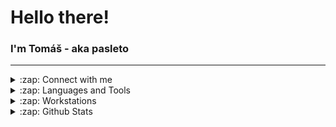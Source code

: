# Hello there! 
<!-- <img src="https://raw.githubusercontent.com/pasleto/pasleto/master/wave.gif" width="30px"> -->

### I'm Tomáš - aka pasleto

---

<details>
  <summary>:zap: Connect with me</summary>
  <br />
  <p align="center">
    [<img align="left" alt="pasleto | LinkedIn" width="22px" src="https://cdn.jsdelivr.net/npm/simple-icons@v3/icons/linkedin.svg" />][linkedin]
  </p>

</details>

<details>
  <summary>:zap: Languages and Tools</summary>
  <br />
  <p align="center">
    <img align="left" alt="Windows" width="26px" src="https://cdn.jsdelivr.net/npm/simple-icons@3.7.0/icons/windows.svg" />
    <img align="left" alt="MacOS" width="26px" src="https://cdn.jsdelivr.net/npm/simple-icons@3.7.0/icons/apple.svg" />
    <img align="left" alt="Cisco" width="26px" src="https://cdn.jsdelivr.net/npm/simple-icons@3.7.0/icons/cisco.svg" />
    <img align="left" alt="Linux" width="26px" src="https://cdn.jsdelivr.net/npm/simple-icons@3.7.0/icons/linux.svg" />
    <img align="left" alt="Home Assistant" width="26px" src="https://cdn.jsdelivr.net/npm/simple-icons@3.7.0/icons/homeassistant.svg" />
    <img align="left" alt="Visual Studio Code" width="26px" src="https://cdn.jsdelivr.net/npm/simple-icons@3.7.0/icons/visualstudiocode.svg" />
    <img align="left" alt="React" width="26px" src="https://cdn.jsdelivr.net/npm/simple-icons@3.7.0/icons/react.svg" />
    <img align="left" alt="Node.js" width="26px" src="https://cdn.jsdelivr.net/npm/simple-icons@3.7.0/icons/node-dot-js.svg" />
    <img align="left" alt="SQL" width="26px" src="https://raw.githubusercontent.com/github/explore/80688e429a7d4ef2fca1e82350fe8e3517d3494d/topics/sql/sql.png" />
    <img align="left" alt="MongoDB" width="26px" src="https://raw.githubusercontent.com/github/explore/80688e429a7d4ef2fca1e82350fe8e3517d3494d/topics/mongodb/mongodb.png" />
    <img align="left" alt="Git" width="26px" src="https://cdn.jsdelivr.net/npm/simple-icons@3.7.0/icons/git.svg" />
    <img align="left" alt="GitHub" width="26px" src="https://cdn.jsdelivr.net/npm/simple-icons@3.7.0/icons/github.svg" />
    <img align="left" alt="Terminal" width="26px" src="https://raw.githubusercontent.com/github/explore/80688e429a7d4ef2fca1e82350fe8e3517d3494d/topics/terminal/terminal.png" />
  </p>

</details>

<details>
  <summary>:zap: Workstations</summary>
  <br />
  
  | &nbsp; &nbsp; &nbsp; &nbsp; &nbsp; &nbsp; &nbsp; &nbsp; &nbsp; &nbsp; &nbsp; &nbsp; &nbsp; &nbsp; &nbsp; &nbsp; &nbsp; &nbsp; &nbsp; &nbsp; &nbsp; &nbsp; Desktop &nbsp; &nbsp; &nbsp; &nbsp; &nbsp; &nbsp; &nbsp; &nbsp; &nbsp; &nbsp; &nbsp; &nbsp; &nbsp; &nbsp; &nbsp; &nbsp; &nbsp; &nbsp; &nbsp; &nbsp; &nbsp; &nbsp; &nbsp; | &nbsp; &nbsp; &nbsp; &nbsp; &nbsp; &nbsp; &nbsp; &nbsp; &nbsp; &nbsp; &nbsp; &nbsp; &nbsp; &nbsp; &nbsp; &nbsp; &nbsp; &nbsp; &nbsp; &nbsp; &nbsp; &nbsp; Laptops &nbsp; &nbsp; &nbsp; &nbsp; &nbsp; &nbsp; &nbsp; &nbsp; &nbsp; &nbsp; &nbsp; &nbsp; &nbsp; &nbsp; &nbsp; &nbsp; &nbsp; &nbsp; &nbsp; &nbsp; &nbsp; &nbsp; &nbsp; |
  | --- | --- |
  | <ul><li>Intel Core i7-6700K</li><li>4x8GB Kingston HyperX Fury DDR4</li><li>MSI GTX 1070 Gaming X 8GB</li><li>3x1TB NVMe SSD / 3x500GB SATA SSD</li><li>Windows 10 Pro 64-bit</li><li>AOC G2590PX / AOC I2490PXQU</li></ul>| <ul><li>Apple Macbook Pro 13" 2018 4TB with TouchBar</li><ul><li>Intel Core i5 / 16GB RAM / 256GB</li><li>MacOS Monterey</li></ul><li>Dell Precision 5560</li><ul><li>Intel Core i7-11850H / 32GB DDR4 / 2x512GB NVMe RAID0</li><li>Windows 11 Enterprise 64-bit</li></ul></ul> |

</details>

<details>
  <summary>:zap: Github Stats</summary>
  <br />
  <p align="center">
  <img alt="pasleto's Github Stats" src="https://github-readme-stats.vercel.app/api?username=pasleto&count_private=true&show_icons=true&include_all_commits=true&hide=contribs" />
  <img alt="pasleto's Most Used Languages" src="https://github-readme-stats.vercel.app/api/top-langs/?username=pasleto&layout=compact" />
  </p>

</details>

[linkedin]: https://www.linkedin.com/in/tomas-pasler
